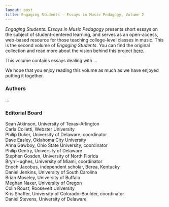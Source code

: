 ```yaml
---
layout: post
title: Engaging Students – Essays in Music Pedagogy, Volume 2
---
```

_Engaging Students: Essays in Music Pedagogy_ presents short essays on the subject of student-centered learning, and serves as an open-access, web-based resource for those teaching college-level classes in music. This is the second volume of *Engaging Students*. You can find the original collection and read more about the vision behind this project [here](http://www.flipcamp.org/engagingstudents/).

This volume contains essays dealing with ...

We hope that you enjoy reading this volume as much as we have enjoyed putting it together.
 

### Authors ###

...

### Editorial Board ###

Sean Atkinson, University of Texas–Arlington  
Carla Colletti, Webster University  
Philip Duker, University of Delaware, coordinator  
Dave Easley, Oklahoma City University  
Anna Gawboy, Ohio State University, coordinator  
Philip Gentry, University of Delaware  
Stephen Gosden, University of North Florida  
Bryn Hughes, University of Miami, coordinator  
Enoch Jacobus, independent scholar, Berea, Kentucky  
Daniel Jenkins, University of South Carolina  
Brian Moseley, University of Buffalo  
Meghan Naxer, University of Oregon  
Colin Roust, Roosevelt University  
Kris Shaffer, University of Colorado–Boulder, coordinator  
Daniel Stevens, University of Delaware